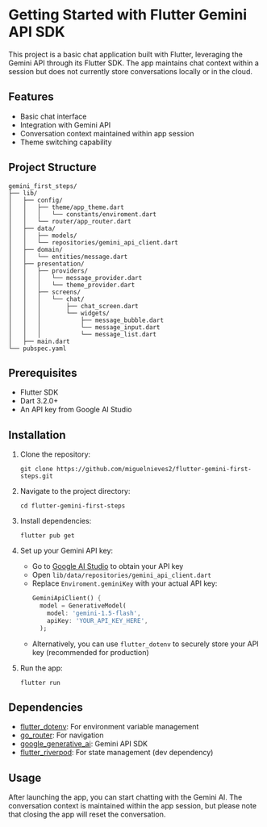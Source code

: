 # Getting Started with Flutter Gemini API SDK

This project is a basic chat application built with Flutter, leveraging the Gemini API through its Flutter SDK. The app maintains chat context within a session but does not currently store conversations locally or in the cloud.

## Features

- Basic chat interface
- Integration with Gemini API
- Conversation context maintained within app session
- Theme switching capability

## Project Structure

```
gemini_first_steps/
├── lib/
│   ├── config/
│   │   ├── theme/app_theme.dart
│   │   │   └── constants/enviroment.dart
│   │   └── router/app_router.dart
│   ├── data/
│   │   ├── models/
│   │   └── repositories/gemini_api_client.dart
│   ├── domain/
│   │   └── entities/message.dart
│   ├── presentation/
│   │   ├── providers/
│   │   │   └── message_provider.dart
│   │   │   └── theme_provider.dart
│   │   ├── screens/
│   │   │   └── chat/
│   │   │       ├── chat_screen.dart
│   │   │       └── widgets/
│   │   │           ├── message_bubble.dart
│   │   │           └── message_input.dart
│   │   │           └── message_list.dart
│   ├── main.dart
└── pubspec.yaml
```

## Prerequisites

- Flutter SDK
- Dart 3.2.0+
- An API key from Google AI Studio

## Installation

1. Clone the repository:
   ```
   git clone https://github.com/miguelnieves2/flutter-gemini-first-steps.git
   ```

2. Navigate to the project directory:
   ```
   cd flutter-gemini-first-steps
   ```

3. Install dependencies:
   ```
   flutter pub get
   ```

4. Set up your Gemini API key:
   - Go to [Google AI Studio](https://aistudio.google.com/app) to obtain your API key
   - Open `lib/data/repositories/gemini_api_client.dart`
   - Replace `Enviroment.geminiKey` with your actual API key:
     ```dart
     GeminiApiClient() {
       model = GenerativeModel(
         model: 'gemini-1.5-flash',
         apiKey: 'YOUR_API_KEY_HERE',
       );
     ```
   - Alternatively, you can use `flutter_dotenv` to securely store your API key (recommended for production)

5. Run the app:
   ```
   flutter run
   ```

## Dependencies

- [flutter_dotenv](https://pub.dev/packages/flutter_dotenv): For environment variable management
- [go_router](https://pub.dev/packages/go_router): For navigation
- [google_generative_ai](https://pub.dev/packages/google_generative_ai): Gemini API SDK
- [flutter_riverpod](https://pub.dev/packages/flutter_riverpod): For state management (dev dependency)

## Usage

After launching the app, you can start chatting with the Gemini AI. The conversation context is maintained within the app session, but please note that closing the app will reset the conversation.
